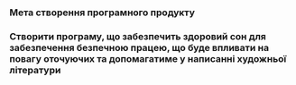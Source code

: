 ### Мета створення програмного продукту
### Створити програму, що забезпечить здоровий сон для забезпечення безпечною працею, що буде впливати на повагу оточуючих та допомагатиме у написанні художньої літератури
